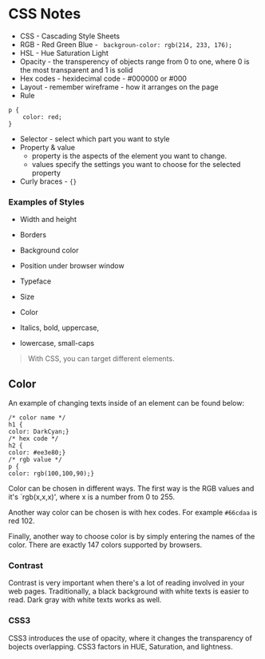 # CSS Notes

- CSS - Cascading Style Sheets
- RGB - Red Green Blue - ` backgroun-color: rgb(214, 233, 176);`
- HSL - Hue Saturation Light
- Opacity - the transperency of objects range from 0 to one, where 0 is the most transparent and 1 is solid 
- Hex codes - hexidecimal code - #000000 or #000
- Layout - remember wireframe - how it arranges on the page
- Rule
```
p {
    color: red;
}
```
- Selector - select which part you want to style
- Property & value 
    - property is the aspects of the element you want to change.
    - values specify the settings you want to choose for the selected property
- Curly braces - `{}`

### Examples of Styles

- Width and height
- Borders
- Background color
- Position under browser window

- Typeface
- Size
- Color
- Italics, bold, uppercase,
- lowercase, small-caps

> With CSS, you can target different elements.

## Color

An example of changing texts inside of an element can be found below:

```
/* color name */
h1 {
color: DarkCyan;}
/* hex code */
h2 {
color: #ee3e80;}
/* rgb value */
p {
color: rgb(100,100,90);}
```
Color can be chosen in different ways. The first way is the RGB values and it's `rgb(x,x,x)', where x is a number from 0 to 255.

Another way color can be chosen is with hex codes. For example `#66cdaa` is red 102.

Finally, another way to choose color is by simply entering the names of the color. There are exactly 147 colors supported by browsers.

### Contrast

Contrast is very important when there's a lot of reading involved in your web pages. Traditionally, a black background with white texts is easier to read. Dark gray with white texts works as well.

### CSS3

CSS3 introduces the use of opacity, where it changes the transparency of bojects overlapping. CSS3 factors in HUE, Saturation, and lightness.